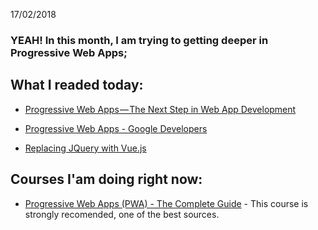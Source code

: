 17/02/2018

### YEAH! In this month, I am trying to getting deeper in Progressive Web Apps;


## What I readed today:

* [Progressive Web Apps — The Next Step in Web App Development](https://hackernoon.com/progressive-web-apps-the-next-step-in-web-app-development-372235bf9a99)

* [Progressive Web Apps - Google Developers](https://developers.google.com/web/progressive-web-apps/)

* [Replacing JQuery with Vue.js](https://www.smashingmagazine.com/2018/02/jquery-vue-javascript/)

## Courses I'am doing right now:

* [Progressive Web Apps (PWA) - The Complete Guide](https://www.udemy.com/progressive-web-app-pwa-the-complete-guide/) - This course is strongly recomended, one of the best sources. 
